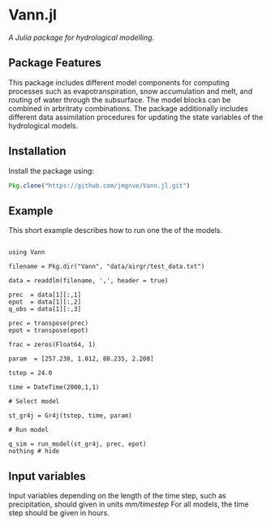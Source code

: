 # Vann.jl

*A Julia package for hydrological modelling.*

## Package Features

This package includes different model components for computing processes
such as evapotranspiration, snow accumulation and melt, and routing of water
through the subsurface. The model blocks can be combined in arbritraty
combinations. The package additionally includes different data assimilation
procedures for updating the state variables of the hydrological models.

## Installation

Install the package using:

```julia
Pkg.clone("https://github.com/jmgnve/Vann.jl.git")
```

## Example

This short example describes how to run one the of the models.

```@example

using Vann

filename = Pkg.dir("Vann", "data/airgr/test_data.txt")

data = readdlm(filename, ',', header = true)

prec  = data[1][:,1]
epot  = data[1][:,2]
q_obs = data[1][:,3]

prec = transpose(prec)
epot = transpose(epot)

frac = zeros(Float64, 1)

param  = [257.238, 1.012, 88.235, 2.208]

tstep = 24.0

time = DateTime(2000,1,1)

# Select model

st_gr4j = Gr4j(tstep, time, param)

# Run model

q_sim = run_model(st_gr4j, prec, epot)
nothing # hide
```

## Input variables

Input variables depending on the length of the time step, such as precipitation,
should given in units *mm/timestep* For all models, the time step should be
given in hours.
